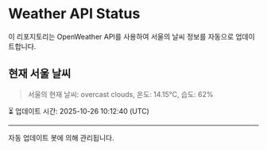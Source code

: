 
# Weather API Status

이 리포지토리는 OpenWeather API를 사용하여 서울의 날씨 정보를 자동으로 업데이트합니다.

## 현재 서울 날씨
> 서울의 현재 날씨: overcast clouds, 온도: 14.15°C, 습도: 62%

⏳ 업데이트 시간: 2025-10-26 10:12:40 (UTC)

---
자동 업데이트 봇에 의해 관리됩니다.
